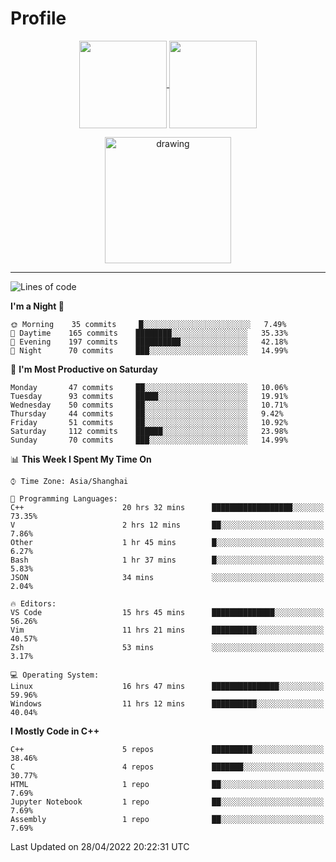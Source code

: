 # Profile

<p align="center">
  <a href="https://github.com/SourVoice">
    <img
      align="center"
      height="140em"
      src="https://github-readme-stats.vercel.app/api?username=SourVoice&show_icons=true&include_all_commits=true&count_private=true&theme=tokyonight"
    />
  </a>
  <a href="https://github.com/SourVoice">
    <img
      align="center"
      height="140em"
      src="https://github-readme-stats.vercel.app/api/top-langs/?username=SourVoice&show_icons=true&include_all_commits=true&count_private=true&layout=compact&theme=tokyonight"
    />
  </a>
</p>

<p align="center">
   <a href="https://github.com/SourVoice">
    <img
      align="center"
      height="202em"
      alt="drawing"
      src="https://activity-graph.herokuapp.com/graph?username=SourVoice&theme=react-dark"
    />
  </a>
</p>

---
<!--START_SECTION:waka-->
![Lines of code](https://img.shields.io/badge/From%20Hello%20World%20I%27ve%20Written-248%20Thousand%20lines%20of%20code-blue)

**I'm a Night 🦉** 

```text
🌞 Morning    35 commits     █░░░░░░░░░░░░░░░░░░░░░░░░   7.49% 
🌆 Daytime    165 commits    ████████░░░░░░░░░░░░░░░░░   35.33% 
🌃 Evening    197 commits    ██████████░░░░░░░░░░░░░░░   42.18% 
🌙 Night      70 commits     ███░░░░░░░░░░░░░░░░░░░░░░   14.99%

```
📅 **I'm Most Productive on Saturday** 

```text
Monday       47 commits     ██░░░░░░░░░░░░░░░░░░░░░░░   10.06% 
Tuesday      93 commits     █████░░░░░░░░░░░░░░░░░░░░   19.91% 
Wednesday    50 commits     ██░░░░░░░░░░░░░░░░░░░░░░░   10.71% 
Thursday     44 commits     ██░░░░░░░░░░░░░░░░░░░░░░░   9.42% 
Friday       51 commits     ██░░░░░░░░░░░░░░░░░░░░░░░   10.92% 
Saturday     112 commits    ██████░░░░░░░░░░░░░░░░░░░   23.98% 
Sunday       70 commits     ███░░░░░░░░░░░░░░░░░░░░░░   14.99%

```


📊 **This Week I Spent My Time On** 

```text
⌚︎ Time Zone: Asia/Shanghai

💬 Programming Languages: 
C++                      20 hrs 32 mins      ██████████████████░░░░░░░   73.35% 
V                        2 hrs 12 mins       ██░░░░░░░░░░░░░░░░░░░░░░░   7.86% 
Other                    1 hr 45 mins        █░░░░░░░░░░░░░░░░░░░░░░░░   6.27% 
Bash                     1 hr 37 mins        █░░░░░░░░░░░░░░░░░░░░░░░░   5.83% 
JSON                     34 mins             ░░░░░░░░░░░░░░░░░░░░░░░░░   2.04%

🔥 Editors: 
VS Code                  15 hrs 45 mins      ██████████████░░░░░░░░░░░   56.26% 
Vim                      11 hrs 21 mins      ██████████░░░░░░░░░░░░░░░   40.57% 
Zsh                      53 mins             ░░░░░░░░░░░░░░░░░░░░░░░░░   3.17%

💻 Operating System: 
Linux                    16 hrs 47 mins      ███████████████░░░░░░░░░░   59.96% 
Windows                  11 hrs 12 mins      ██████████░░░░░░░░░░░░░░░   40.04%

```

**I Mostly Code in C++** 

```text
C++                      5 repos             █████████░░░░░░░░░░░░░░░░   38.46% 
C                        4 repos             ███████░░░░░░░░░░░░░░░░░░   30.77% 
HTML                     1 repo              ██░░░░░░░░░░░░░░░░░░░░░░░   7.69% 
Jupyter Notebook         1 repo              ██░░░░░░░░░░░░░░░░░░░░░░░   7.69% 
Assembly                 1 repo              ██░░░░░░░░░░░░░░░░░░░░░░░   7.69%

```



 Last Updated on 28/04/2022 20:22:31 UTC
<!--END_SECTION:waka-->
